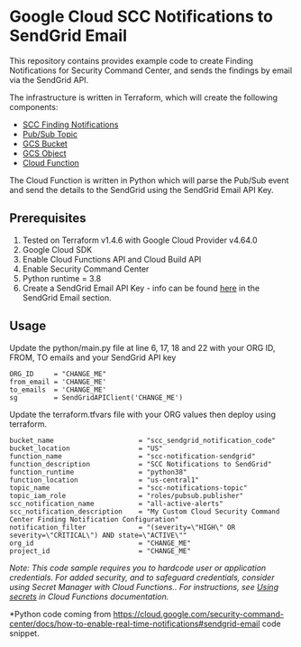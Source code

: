 # Google Cloud SCC Notifications to SendGrid Email

This repository contains provides example code to create Finding Notifications for Security Command Center, and sends the findings by email via the SendGrid API.

The infrastructure is written in Terraform, which will create the following components:

- [SCC Finding Notifications](https://cloud.google.com/security-command-center/docs/how-to-notifications)
- [Pub/Sub Topic](https://cloud.google.com/pubsub)
- [GCS Bucket](https://cloud.google.com/storage/docs/creating-buckets)
- [GCS Object](https://cloud.google.com/storage/docs/json_api/v1/objects)
- [Cloud Function](https://cloud.google.com/functions)

The Cloud Function is written in Python which will parse the Pub/Sub event and send the details to the SendGrid using the SendGrid Email API Key.

## Prerequisites 

1. Tested on Terraform v1.4.6 with Google Cloud Provider v4.64.0
2. Google Cloud SDK
3. Enable Cloud Functions API and Cloud Build API
4. Enable Security Command Center
5. Python runtime = 3.8
6. Create a SendGrid Email API Key - info can be found [here](https://cloud.google.com/security-command-center/docs/how-to-enable-real-time-notifications#setting_up_a_messaging_app) in the SendGrid Email section.


## Usage

Update the python/main.py file at line 6, 17, 18 and 22 with your ORG ID, FROM, TO emails and your SendGrid API key
```
ORG_ID     = "CHANGE_ME"
from_email = 'CHANGE_ME'
to_emails  = 'CHANGE_ME'
sg         = SendGridAPIClient('CHANGE_ME')
```

Update the terraform.tfvars file with your ORG values then deploy using terraform.

```
bucket_name                     = "scc_sendgrid_notification_code"
bucket_location                 = "US"
function_name                   = "scc-notification-sendgrid"
function_description            = "SCC Notifications to SendGrid"
function_runtime                = "python38"
function_location               = "us-central1"
topic_name                      = "scc-notifications-topic"    
topic_iam_role                  = "roles/pubsub.publisher"
scc_notification_name           = "all-active-alerts"    
scc_notification_description    = "My Custom Cloud Security Command Center Finding Notification Configuration"
notification_filter             = "(severity=\"HIGH\" OR severity=\"CRITICAL\") AND state=\"ACTIVE\""
org_id                          = "CHANGE_ME"
project_id                      = "CHANGE_ME"

```

*Note: This code sample requires you to hardcode user or application credentials. For added security, and to safeguard credentials, consider using Secret Manager with Cloud Functions.. For instructions, see [Using secrets](https://cloud.google.com/functions/docs/configuring/secrets) in Cloud Functions documentation.*

*Python code coming from https://cloud.google.com/security-command-center/docs/how-to-enable-real-time-notifications#sendgrid-email code snippet.